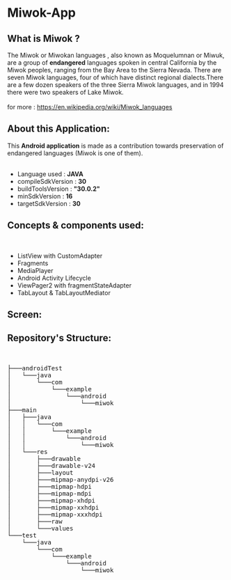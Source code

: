 # Miwok-App

## What is Miwok ?
The Miwok or Miwokan languages , also known as Moquelumnan or Miwuk, are a group of **endangered** languages spoken in central California by the Miwok peoples, ranging from the Bay Area to the Sierra Nevada. There are seven Miwok languages, four of which have distinct regional dialects.There are a few dozen speakers of the three Sierra Miwok languages, and in 1994 there were two speakers of Lake Miwok.
<br><br>
for more : https://en.wikipedia.org/wiki/Miwok_languages

## About this Application:
This **Android application** is made as a contribution towards preservation of endangered languages (Miwok is one of them).  
<br>
* Language used : **JAVA**
* compileSdkVersion : **30**
* buildToolsVersion : **"30.0.2"**
* minSdkVersion : **16**
* targetSdkVersion : **30**

## Concepts & components used:
<br>

* ListView with CustomAdapter
* Fragments
* MediaPlayer
* Android Activity Lifecycle
* ViewPager2 with fragmentStateAdapter
* TabLayout & TabLayoutMediator
## Screen:

## Repository's Structure:
<br>
<pre>
├───androidTest
│   └───java
│       └───com
│           └───example
│               └───android
│                   └───miwok
├───main
│   ├───java
│   │   └───com
│   │       └───example
│   │           └───android
│   │               └───miwok
│   └───res
│       ├───drawable
│       ├───drawable-v24
│       ├───layout
│       ├───mipmap-anydpi-v26
│       ├───mipmap-hdpi
│       ├───mipmap-mdpi
│       ├───mipmap-xhdpi
│       ├───mipmap-xxhdpi
│       ├───mipmap-xxxhdpi
│       ├───raw
│       └───values
└───test
    └───java
        └───com
            └───example
                └───android
                    └───miwok
                   </pre>

